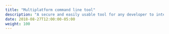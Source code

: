```yaml
---
title: "Multiplatform command line tool"
description: "A secure and easily usable tool for any developer to interact with an EOS blockchain"
date: 2018-08-27T12:00:00-05:00
weight: 100
---
```


